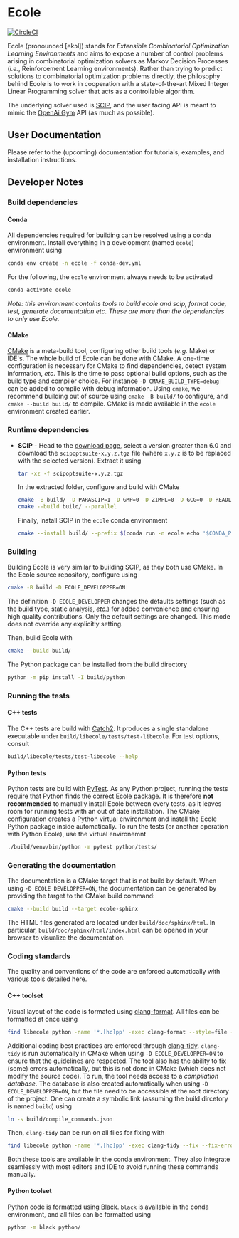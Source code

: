 # Ecole

[![CircleCI](https://circleci.com/gh/ds4dm/ecole.svg?style=svg)](https://circleci.com/gh/ds4dm/ecole)

Ecole (pronounced [ekɔl]) stands for _Extensible Combinatorial Optimization Learning
Environments_ and aims to expose a number of control problems arising in combinatorial
optimization solvers as Markov
Decision Processes (_i.e._, Reinforcement Learning environments).
Rather than trying to predict solutions to combinatorial optimization problems directly, the
philosophy behind Ecole is to work
in cooperation with a state-of-the-art Mixed Integer Linear Programming solver
that acts as a controllable algorithm.

The underlying solver used is [SCIP](https://scip.zib.de/), and the user facing API is
meant to mimic the [OpenAi Gym](https://gym.openai.com/) API (as much as possible).

## User Documentation
Please refer to the (upcoming) documentation for tutorials, examples, and installation
instructions.

## Developer Notes
### Build dependencies
#### Conda
  All dependencies required for building can be resolved using a
  [conda](https://docs.conda.io/en/latest/) environment.
  Install everything in a development (named `ecole`) environment using
  ```bash
  conda env create -n ecole -f conda-dev.yml
  ```
  For the following, the `ecole` environment always needs to be activated
  ```bash
  conda activate ecole
  ```
  *Note: this environment contains tools to build ecole and scip, format code, test,
  generate documentation etc. These are more than the dependencies to only use Ecole.*

#### CMake
  [CMake](https://cmake.org/) is a meta-build tool, configuring other build tools
  (_e.g._ Make) or IDE's.
  The whole build of Ecole can be done with CMake.
  A one-time configuration is necessary for CMake to find dependencies, detect system
  information, _etc_.
  This is the time to pass optional build options, such as the build type and compiler
  choice. For instance `-D CMAKE_BUILD_TYPE=debug` can be added to compile with debug
  information.
  Using `cmake`, we recommend building out of source using `cmake -B build/` to
  configure, and `cmake --build build/` to compile.
  CMake is made available in the `ecole` environment created earlier.

### Runtime dependencies
  * **SCIP** - Head to the [download page](https://scip.zib.de/index.php#download),
    select a version greater than 6.0 and download the `scipoptsuite-x.y.z.tgz` file
    (where `x.y.z` is to be replaced with the selected version).
    Extract it using
    ```bash
    tar -xz -f scipoptsuite-x.y.z.tgz
    ```
    In the extracted folder, configure and build with CMake
    ```bash
    cmake -B build/ -D PARASCIP=1 -D GMP=0 -D ZIMPL=0 -D GCG=0 -D READLINE=0
    cmake --build build/ --parallel
    ```
    Finally, install SCIP in the `ecole` conda environment
    ```bash
    cmake --install build/ --prefix $(conda run -n ecole echo '$CONDA_PREFIX')
    ```

### Building
  Building Ecole is very similar to building SCIP, as they both use CMake.
  In the Ecole source repository, configure using
  ```bash
  cmake -B build -D ECOLE_DEVELOPPER=ON
  ```
  The definition `-D ECOLE_DEVELOPPER` changes the defaults settings (such as the build
  type, static analysis, _etc._) for added convenience and ensuring high quality
  contributions.
  Only the default settings are changed.
  This mode does not override any explicitly setting.

  Then, build Ecole with
  ```bash
  cmake --build build/
  ```
  The Python package can be installed from the build directory
  ```bash
  python -m pip install -I build/python
  ```

### Running the tests
#### C++ tests
  The C++ tests are build with [Catch2](https://github.com/catchorg/Catch2).
  It produces a single standalone executable under `build/libecole/tests/test-libecole`.
  For test options, consult
  ```bash
  build/libecole/tests/test-libecole --help
  ```

#### Python tests
  Python tests are build with [PyTest](https://docs.pytest.org/en/latest/).
  As any Python project, running the tests require that Python finds the correct Ecole
  package.
  It is therefore **not recommended** to manually install Ecole between every tests, as
  it leaves room for running tests with an out of date installation.
  The CMake configuration creates a Python virtual environment and install the Ecole
  Python package inside automatically.
  To run the tests (or another operation with Python Ecole), use the virtual
  environemnt
  ```bash
  ./build/venv/bin/python -m pytest python/tests/
  ```

### Generating the documentation
  The documentation is a CMake target that is not build by default.
  When using `-D ECOLE DEVELOPPER=ON`, the documentation can be generated by providing
  the target to the CMake build command:
  ```bash
  cmake --build build --target ecole-sphinx
  ```
  The HTML files generated are located under `build/doc/sphinx/html`.
  In particular, `build/doc/sphinx/html/index.html` can be opened in your browser to
  visualize the documentation.

### Coding standards
  The quality and conventions of the code are enforced automatically with various tools
  detailed here.

#### C++ toolset
  Visual layout of the code is formated using
  [clang-format](https://clang.llvm.org/docs/ClangFormat.html).
  All files can be formatted at once using
  ```bash
  find libecole python -name '*.[hc]pp' -exec clang-format --style=file -i {} \;
  ```

  Additional coding best practices are enforced through
  [clang-tidy](https://clang.llvm.org/extra/clang-tidy/).
  `clang-tidy` is run automatically in CMake when using `-D ECOLE_DEVELOPPER=ON` to
  ensure that the guidelines are respected.
  The tool also has the ability to fix (some) errors automatically, but this is not done
  in CMake (which does not modify the source code).
  To run, the tool needs access to a _compilation database_.
  The database is also created automatically when using `-D ECOLE_DEVELOPPER=ON`, but the
  file need to be accessible at the root directory of the project.
  One can create a symbolic link (assuming the build dircetory is named `build`) using
  ```bash
  ln -s build/compile_commands.json
  ```
  Then, `clang-tidy` can be run on all files for fixing with
  ```bash
  find libecole python -name '*.[hc]pp' -exec clang-tidy --fix --fix-errors {} \;
  ```

  Both these tools are available in the conda environment.
  They also integrate seamlessly with most editors and IDE to avoid running these
  commands manually.

#### Python toolset
  Python code is formatted using [Black](https://black.readthedocs.io).
  `black` is available in the conda environment, and all files can be formatted using
  ```bash
  python -m black python/
  ```
